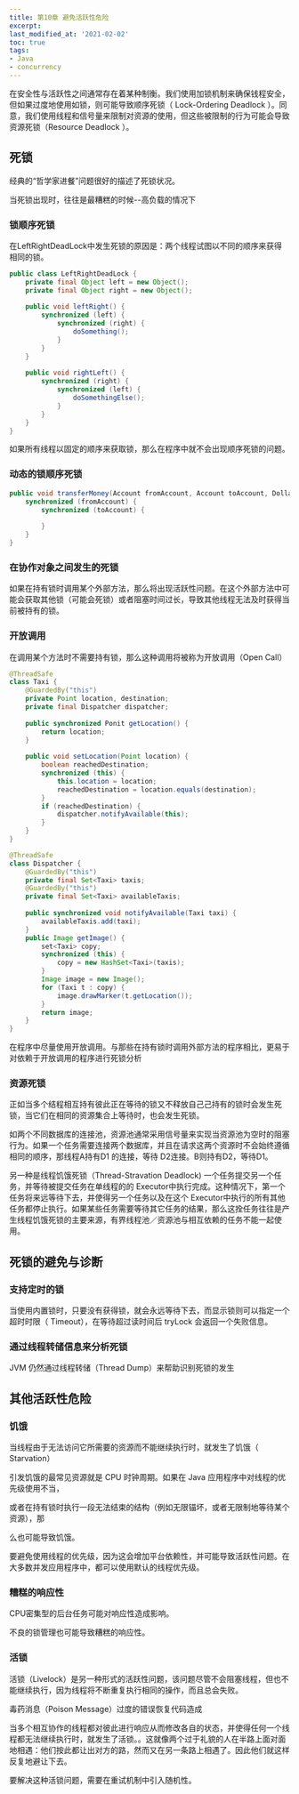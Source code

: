 ```yaml
---
title: 第10章 避免活跃性危险
excerpt: 
last_modified_at: '2021-02-02'
toc: true
tags:
- Java
- concurrency
---
```


在安全性与活跃性之间通常存在着某种制衡。我们使用加锁机制来确保钱程安全，但如果过度地使用如锁，则可能导致顺序死锁（ Lock-Ordering Deadlock ）。同意，我们使用线程和信号量来限制对资源的使用，但这些被限制的行为可能会导致资源死锁（Resource Deadlock ）。



## 死锁

经典的“哲学家进餐”问题很好的描述了死锁状况。

当死锁出现时，往往是最糟糕的时候--高负载的情况下

### 锁顺序死锁

在LeftRightDeadLock中发生死锁的原因是：两个线程试图以不同的顺序来获得相同的锁。

```java
public class LeftRightDeadLock {
    private final Object left = new Object();
    private final Object right = new Object();
    
    public void leftRight() {
        synchronized (left) {
            synchronized (right) {
                doSomething();
            }
        }
    }
    
    public void rightLeft() {
        synchronized (right) {
            synchronized (left) {
                doSomethingElse();
            }
        }
    }
}
```

如果所有线程以固定的顺序来获取锁，那么在程序中就不会出现顺序死锁的问题。

### 动态的锁顺序死锁

```java
public void transferMoney(Account fromAccount, Account toAccount, DollarAmount amount) throws InsuffcientFundsException {
    synchronized (fromAccount) {
        synchronized (toAccount) {
            
        }
    }
}
```



### 在协作对象之间发生的死锁

如果在持有锁时调用某个外部方法，那么将出现活跃性问题。在这个外部方法中可能会获取其他锁（可能会死锁）或者阻塞时间过长，导致其他线程无法及时获得当前被持有的锁。

### 开放调用

在调用某个方法时不需要持有锁，那么这种调用将被称为开放调用（Open Call）

```java
@ThreadSafe
class Taxi {
    @GuardedBy("this")
    private Point location, destination;
    private final Dispatcher dispatcher;
    
    public synchronized Ponit getLocation() {
        return location;
    }
    
    public void setLocation(Point location) {
        boolean reachedDestination;
        synchronized (this) {
            this.location = location;
            reachedDestination = location.equals(destination);
        }
        if (reachedDestination) {
            dispatcher.notifyAvailable(this);
        }
    }
}

@ThreadSafe
class Dispatcher {
    @GuardedBy("this")
    private final Set<Taxi> taxis;
    @GuardedBy("this")
    private final Set<Taxi> availableTaxis;
    
    public synchronized void notifyAvailable(Taxi taxi) {
        availableTaxis.add(taxi);
    }
    public Image getImage() {
        set<Taxi> copy;
        synchronized (this) {
            copy = new HashSet<Taxi>(taxis);
        }
        Image image = new Image();
        for (Taxi t : copy) {
            image.drawMarker(t.getLocation());
        }
        return image;
    }
}
```

在程序中尽量使用开放调用。与那些在持有锁时调用外部方法的程序相比，更易于对依赖于开放调用的程序进行死锁分析

### 资源死锁

正如当多个结程相互持有彼此正在等待的锁又不释放自己己持有的锁时会发生死锁，当它们在相同的资源集合上等待时，也会发生死锁。

如两个不同数据库的连接池，资源池通常采用信号量来实现当资源池为空时的阻塞行为。如果一个任务需要连接两个数据库，并且在请求这两个资源时不会始终遵循相同的顺序，那线程A持有D1 的连接，等待 D2连接。B则持有D2，等待D1。

另一种是线程饥饿死锁（Thread-Stravation Deadlock) 一个任务提交另一个任务，并等待被提交任务在单线程的的 Executor中执行完成。这种情况下，第一个任务将来远等待下去，并使得另一个任务以及在这个 Executor中执行的所有其他任务都停止执行。如果某些任务需要等待其它任务的结果，那么这拴任务往往是产生线程饥饿死锁的主要来源，有界线程池／资源池与相互依赖的任务不能一起使用。



## 死锁的避免与诊断

### 支持定时的锁

当使用内置锁时，只要没有获得锁，就会永远等待下去，而显示锁则可以指定一个超时时限（ Timeout），在等待超过读时间后 tryLock 会返回一个失败信息。

### 通过线程转储信息来分析死锁

 JVM 仍然通过线程转储（Thread Dump）来帮助识别死锁的发生



## 其他活跃性危险

### 饥饿

当线程由于无法访问它所需要的资源而不能继续执行时，就发生了饥饿（ Starvation）

引发饥饿的最常见资源就是 CPU 时钟周期。如果在 Java 应用程序中对线程的优先级使用不当，

或者在持有锁时执行一段无法结束的结构（例如无限锚坏，或者无限制地等待某个资源），那

么也可能导致饥饿。

要避免使用线程的优先级，因为这会增加平台依赖性，并可能导致活跃性问题。在大多数并发应用程序中，都可以使用默认的线程优先级。

### 糟糕的响应性

CPU密集型的后台任务可能对响应性造成影响。

不良的锁管理也可能导致糟糕的响应性。

### 活锁

活锁（Livelock）是另一种形式的活跃性问题，该问题尽管不会阻塞线程，但也不能继续执行，因为线程将不断重复执行相同的操作，而且总会失败。

毒药消息（Poison Message）过度的错误恢复代码造成

当多个相互协作的线程都对彼此进行响应从而修改各自的状态，并使得任何一个线程都无法继续执行时，就发生了活锁。。这就像两个过于礼貌的人在半路上面对面地相遇：他们按此都让出对方的路，然而又在另一条路上相遇了。因此他们就这样反复地避让下去。

要解决这种活锁问题，需要在重试机制中引入随机性。